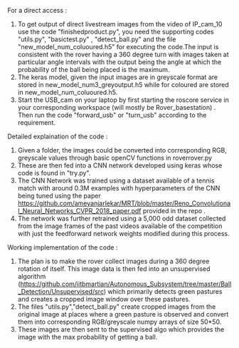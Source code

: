 

 For a direct access :
1) To get output of direct livestream images from the video of IP_cam_10 use the code "finishedproduct.py", you need the supporting codes "utils.py", "basictest.py" , "detect_ball.py" and the file "new_model_num_coluoured.h5" for executing the code.The input is consistent with the rover having a 360 degree turn with images taken at particular angle intervals with the output being the angle at which the probability of the ball being placed is the maximum.
2) The keras model, given the input images are in greyscale format are stored in  	new_model_num3_greyoutput.h5 while for coloured
are stored in  	new_model_num_coluoured.h5. 
3) Start the USB_cam on your laptop by first starting the roscore service in your corresponding workspace (will mostly be Rover_basestation) . Then run the code "forward_usb" or "turn_usb" according to the requirement.
 
 Detailed explaination of the code :
1) Given a folder, the images could be converted into corresponding RGB, greyscale values through basic openCV functions in roverrover.py
2) These are then fed into a CNN network developed using keras whose code is found in "try.py".
3) The CNN Network was trained using a dataset available of a tennis match with around 0.3M examples with hyperparameters of the   CNN being tuned using the paper https://github.com/ameyanjarlekar/MRT/blob/master/Reno_Convolutional_Neural_Networks_CVPR_2018_paper.pdf provided in the repo . 
4) The network was further retrained using a 5,000 odd dataset collected from the image frames of the past videos available of the competition with just the feedforward network weights modified during this process.
 
 Working implementation of the code :
1) The plan is to make the rover collect images during a 360 degree rotation of itself. This image data is then fed into an    unsupervised algorithm (https://github.com/iitbmartian/Autonomous_Subsystem/tree/master/Ball_Detection/Unsupervised/src) which primarily detects green pastures and creates a cropped image window over these pastures.
2) The files "utils.py","detect_ball.py" create cropped images from the original image at places where a green pasture is observed and convert them into corresponding RGB/greyscale numpy arrays of size 50*50.
3) These images are then sent to the supervised algo which provides the image with the max probability of getting a ball.
 
